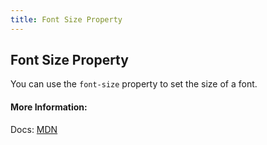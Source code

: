 ```yaml
---
title: Font Size Property
---
```

## Font Size Property
You can use the `font-size` property to set the size of a font.

#### More Information:
Docs: [MDN](https://developer.mozilla.org/en-US/docs/Web/CSS/font-size)

